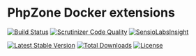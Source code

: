 # PhpZone Docker extensions
        
[![Build Status](https://travis-ci.org/phpzone/docker.svg?branch=master)](https://travis-ci.org/phpzone/docker)
[![Scrutinizer Code Quality](https://scrutinizer-ci.com/g/phpzone/docker/badges/quality-score.png?b=master)](https://scrutinizer-ci.com/g/phpzone/docker/?branch=master)
[![SensioLabsInsight](https://insight.sensiolabs.com/projects/770e3dd1-7d5c-40f7-9ae8-15aa64eb5022/mini.png)](https://insight.sensiolabs.com/projects/770e3dd1-7d5c-40f7-9ae8-15aa64eb5022)

[![Latest Stable Version](https://poser.pugx.org/phpzone/docker/v/stable.png)](https://packagist.org/packages/phpzone/docker)
[![Total Downloads](https://poser.pugx.org/phpzone/docker/downloads.png)](https://packagist.org/packages/phpzone/docker)
[![License](https://poser.pugx.org/phpzone/docker/license.png)](https://packagist.org/packages/phpzone/docker)
